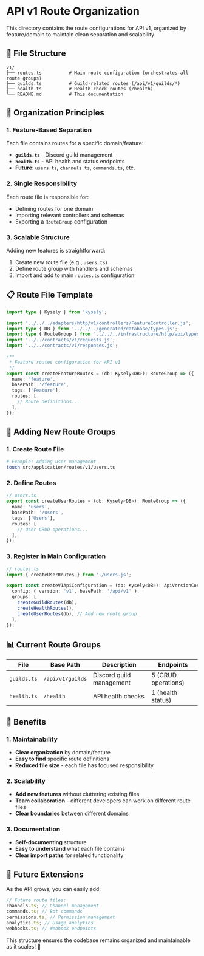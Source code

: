 # API v1 Route Organization

This directory contains the route configurations for API v1, organized by feature/domain to maintain clean separation and scalability.

## 📁 **File Structure**

```
v1/
├── routes.ts          # Main route configuration (orchestrates all route groups)
├── guilds.ts          # Guild-related routes (/api/v1/guilds/*)
├── health.ts          # Health check routes (/health)
└── README.md          # This documentation
```

## 🎯 **Organization Principles**

### **1. Feature-Based Separation**

Each file contains routes for a specific domain/feature:

- **`guilds.ts`** - Discord guild management
- **`health.ts`** - API health and status endpoints
- **Future**: `users.ts`, `channels.ts`, `commands.ts`, etc.

### **2. Single Responsibility**

Each route file is responsible for:

- Defining routes for one domain
- Importing relevant controllers and schemas
- Exporting a `RouteGroup` configuration

### **3. Scalable Structure**

Adding new features is straightforward:

1. Create new route file (e.g., `users.ts`)
2. Define route group with handlers and schemas
3. Import and add to main `routes.ts` configuration

## 📋 **Route File Template**

```typescript
import type { Kysely } from 'kysely';

import '../../../adapters/http/v1/controllers/FeatureController.js';
import type { DB } from '../../../generated/database/types.js';
import type { RouteGroup } from '../../../infrastructure/http/api/types.js';
import '../../contracts/v1/requests.js';
import '../../contracts/v1/responses.js';

/**
 * Feature routes configuration for API v1
 */
export const createFeatureRoutes = (db: Kysely<DB>): RouteGroup => ({
  name: 'feature',
  basePath: '/feature',
  tags: ['Feature'],
  routes: [
    // Route definitions...
  ],
});
```

## 🔄 **Adding New Route Groups**

### **1. Create Route File**

```bash
# Example: Adding user management
touch src/application/routes/v1/users.ts
```

### **2. Define Routes**

```typescript
// users.ts
export const createUserRoutes = (db: Kysely<DB>): RouteGroup => ({
  name: 'users',
  basePath: '/users',
  tags: ['Users'],
  routes: [
    // User CRUD operations...
  ],
});
```

### **3. Register in Main Configuration**

```typescript
// routes.ts
import { createUserRoutes } from './users.js';

export const createV1ApiConfiguration = (db: Kysely<DB>): ApiVersionConfiguration => ({
  config: { version: 'v1', basePath: '/api/v1' },
  groups: [
    createGuildRoutes(db),
    createHealthRoutes(),
    createUserRoutes(db), // Add new route group
  ],
});
```

## 📊 **Current Route Groups**

| File        | Base Path        | Description              | Endpoints           |
| ----------- | ---------------- | ------------------------ | ------------------- |
| `guilds.ts` | `/api/v1/guilds` | Discord guild management | 5 (CRUD operations) |
| `health.ts` | `/health`        | API health checks        | 1 (health status)   |

## 🎯 **Benefits**

### **1. Maintainability**

- **Clear organization** by domain/feature
- **Easy to find** specific route definitions
- **Reduced file size** - each file has focused responsibility

### **2. Scalability**

- **Add new features** without cluttering existing files
- **Team collaboration** - different developers can work on different route files
- **Clear boundaries** between different domains

### **3. Documentation**

- **Self-documenting** structure
- **Easy to understand** what each file contains
- **Clear import paths** for related functionality

## 🚀 **Future Extensions**

As the API grows, you can easily add:

```typescript
// Future route files:
channels.ts; // Channel management
commands.ts; // Bot commands
permissions.ts; // Permission management
analytics.ts; // Usage analytics
webhooks.ts; // Webhook endpoints
```

This structure ensures the codebase remains organized and maintainable as it scales! 🎉

